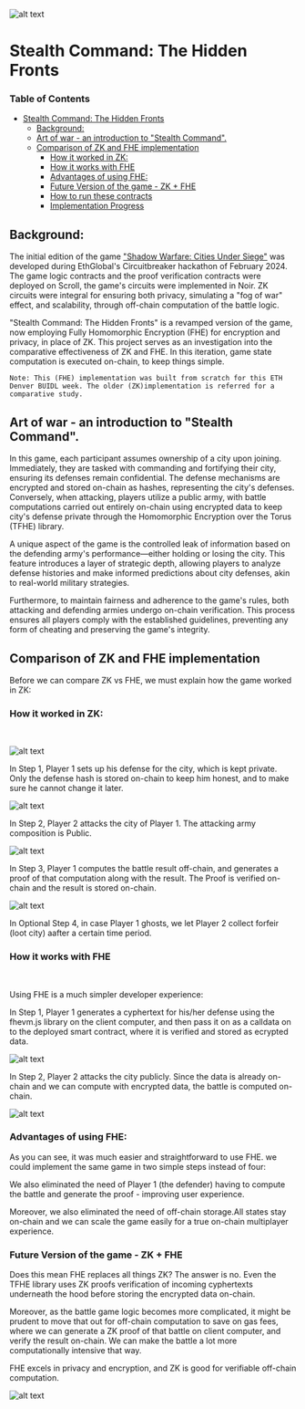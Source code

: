 ![alt text](images/cover.png)

# Stealth Command: The Hidden Fronts

### Table of Contents

- [Stealth Command: The Hidden Fronts](#stealth-command--the-hidden-fronts)
  * [Background:](#background)
  * [Art of war - an introduction to "Stealth Command".](#art-of-war---an-introduction-to--stealth-command)
  * [Comparison of ZK and FHE implementation](#comparison-of-zk-and-fhe-implementation)
    + [How it worked in ZK:](#how-it-worked-in-zk)
    + [How it works with FHE](#how-it-works-with-fhe)
    + [Advantages of using FHE:](#advantages-of-using-fhe)
    + [Future Version of the game - ZK + FHE](#future-version-of-the-game---zk---fhe)
    + [How to run these contracts](#how-to-run-these-contracts)
    + [Implementation Progress](#implementation-progress)


## Background:

The initial edition of the game ["Shadow Warfare: Cities Under Siege"](https://ethglobal.com/showcase/shadow-warfare-gxvty) was developed during EthGlobal's Circuitbreaker hackathon of February 2024. The game logic contracts and the proof verification contracts were deployed on Scroll, the game's circuits were implemented in Noir. ZK circuits were integral for ensuring both privacy, simulating a "fog of war" effect, and scalability, through off-chain computation of the battle logic.


"Stealth Command: The Hidden Fronts" is a revamped version of the game, now employing Fully Homomorphic Encryption (FHE) for encryption and privacy, in place of ZK. This project serves as an investigation into the comparative effectiveness of ZK and FHE. In this iteration, game state computation is executed on-chain, to keep things simple.

```
Note: This (FHE) implementation was built from scratch for this ETH Denver BUIDL week. The older (ZK)implementation is referred for a comparative study.
```

## Art of war - an introduction to "Stealth Command".

In this game, each participant assumes ownership of a city upon joining. Immediately, they are tasked with commanding and fortifying their city, ensuring its defenses remain confidential. The defense mechanisms are encrypted and stored on-chain as hashes, representing the city's defenses. Conversely, when attacking, players utilize a public army, with battle computations carried out entirely on-chain using encrypted data to keep city's defense private through the Homomorphic Encryption over the Torus (TFHE) library.

A unique aspect of the game is the controlled leak of information based on the defending army's performance—either holding or losing the city. This feature introduces a layer of strategic depth, allowing players to analyze defense histories and make informed predictions about city defenses, akin to real-world military strategies.

Furthermore, to maintain fairness and adherence to the game's rules, both attacking and defending armies undergo on-chain verification. This process ensures all players comply with the established guidelines, preventing any form of cheating and preserving the game's integrity.

## Comparison of ZK and FHE implementation 

Before we can compare ZK vs FHE, we must explain how the game worked in ZK: 

### How it worked in ZK:
<br>

![alt text](images/zk-step-1.png)

In Step 1, Player 1 sets up his defense for the city, which is kept private. Only the defense hash is stored on-chain to keep him honest, and to make sure he cannot change it later.

![alt text](images/zk-step-2.png)

In Step 2, Player 2 attacks the city of Player 1. The attacking army composition is Public.  

![alt text](images/zk-step-3.png)

In Step 3, Player 1 computes the battle result off-chain, and generates a proof of that computation along with the result. 
The Proof is verified on-chain and the result is stored on-chain.  

![alt text](images/zk-step-4.png)

In Optional Step 4, in case Player 1 ghosts, we let Player 2 collect forfeir (loot city) aafter a certain time period.

### How it works with FHE 
<br>

Using FHE is a much simpler developer experience:

In Step 1, Player 1 generates a cyphertext for his/her defense using the fhevm.js library on the client computer, and then pass it on as a calldata on to the deployed smart contract, where it is verified and stored as ecrypted data.

![alt text](images/fhe-step-1.png)

In Step 2, Player 2 attacks the city publicly. Since the data is already on-chain and we can compute with encrypted data, the battle is computed on-chain.

![alt text](images/fhe-step-2.png)


### Advantages of using FHE: 

As you can see, it was much easier and straightforward to use FHE. we could implement the same game in two simple steps instead of four:

We also eliminated the need of Player 1 (the defender) having to compute the battle and generate the proof - improving user experience.

Moreover, we also eliminated the need of off-chain storage.All states stay on-chain and we can scale the game easily for a true on-chain multiplayer experience.

### Future Version of the game - ZK + FHE 

Does this mean FHE replaces all things ZK? The answer is no. Even the TFHE library uses ZK proofs verification of incoming cyphertexts underneath the hood before storing the encrypted data on-chain. 

Moreover, as the battle game logic becomes more complicated, it might be prudent to move that out for off-chain computation to save on gas fees, where we can generate a ZK proof of that battle on client computer, and verify the result on-chain. We can make the battle a lot more computationally intensive that way. 

FHE excels in privacy and encryption, and ZK is good for verifiable off-chain computation.

![alt text](images/meme.png)